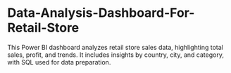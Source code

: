 # Data-Analysis-Dashboard-For-Retail-Store
This Power BI dashboard analyzes retail store sales data, highlighting total sales, profit, and trends. It includes insights by country, city, and category, with SQL used for data preparation.
